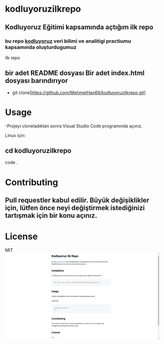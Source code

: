 # kodluyoruzilkrepo
## Kodluyoruz Eğitimi kapsamında açtığım ilk repo
### bu repo [kodluyoruz](https://app.patika.dev/courses/git/markdown-nedir-nasil-kullaniriz-) veri bilimi ve analitigi practiumu kapsamında oluşturdugumuz 
ilk repo 
## bir adet README dosyası Bir adet index.html dosyası barındırıyor
- git clone[https://github.com/MehmetHan69/kodluyoruzilkrepo.git]

# Usage
-Projeyi cloneladıktan sonra Visual Studio Code programında açınız.

Linux için:

## cd kodluyoruzilkrepo
code .

# Contributing
## Pull requestler kabul edilir. Büyük değişiklikler için, lütfen önce neyi değiştirmek istediğinizi tartışmak için bir konu açınız.

# License
MIT
![proje pic](https://raw.githubusercontent.com/Kodluyoruz/taskforce/main/git/odev1/figures/markdown.png)
